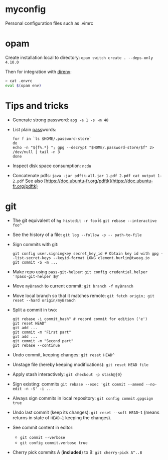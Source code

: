 # myconfig

Personal configuration files such as .vimrc

# opam

Create installation local to directory: `opam switch create . --deps-only 4.10.0`

Then for integration with [direnv](https://direnv.net/):

``` bash
> cat .envrc
eval $(opam env)
```

# Tips and tricks

* Generate strong password: `apg -a 1 -s -m 48`
* List plain [pass](https://www.passwordstore.org/)words:

  ```
  for f in `ls $HOME/.password-store`
  do
  echo -n "${f%.*} "; gpg --decrypt "$HOME/.password-store/$f" 2> /dev/null | tail -n 3
  done
  ```
* Inspect disk space consumption: `ncdu`
* Concatenate pdfs: `java -jar pdftk-all.jar 1.pdf 2.pdf cat output 1-2.pdf`
  See also [https://doc.ubuntu-fr.org/pdftk](https://doc.ubuntu-fr.org/pdftk)

# git

* The git equivalent of `hg histedit -r foo` is `git rebase --interactive foo^`
* See the history of a file: `git log --follow -p -- path-to-file`
* Sign commits with git:
  ```
  git config user.signingkey secret_key_id # Obtain key id with gpg --list-secret-keys --keyid-format LONG clement.hurlin@tweag.io
  git commit -S -m ...
  ```
* Make repo using `pass-git-helper`: `git config credential.helper '!pass-git-helper $@'`
* Move `myBranch` to current commit: `git branch -f myBranch`
* Move local branch so that it matches remote: `git fetch origin; git reset --hard origin/myBranch`
* Split a commit in two:

  ```
  git rebase -i commit_hash^ # record commit for edition ('e')
  git reset HEAD^
  git add ...
  git commit -m "First part"
  git add ...
  git commit -m "Second part"
  git rebase --continue
  ```
* Undo commit, keeping changes: `git reset HEAD^`
* Unstage file (hereby keeping modifications): `git reset HEAD file`
* Apply stash interactively: `git checkout -p stash@{0}`
* Sign existing: commits `git rebase --exec 'git commit --amend --no-edit -n -S' -i ...`
* Always sign commits in local repository: `git config commit.gpgsign true`
* Undo last commit (keep its changes): `git reset --soft HEAD~1` (means returns in state of `HEAD~1` keeping the changes).
* See commit content in editor:
    * `git commit --verbose`
    * `git config commit.verbose true`
* Cherry pick commits A (**included**) to B: `git cherry-pick A^..B`
